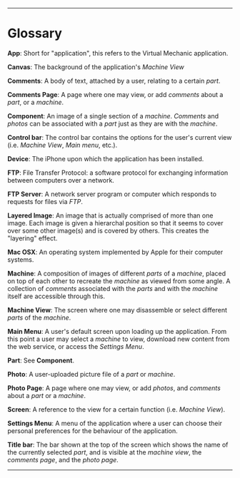 
---

# Glossary #

**App**: Short for "application", this refers to the Virtual Mechanic application.

**Canvas**: The background of the application's _Machine View_

**Comments**: A body of text, attached by a user, relating to a certain _part_.

**Comments Page**: A page where one may view, or add _comments_ about a _part_, or a _machine_.

**Component**: An image of a single section of a _machine_. _Comments_ and _photos_ can be associated with a _part_ just as they are with the _machine_.

**Control bar**: The control bar contains the options for the user's current view (i.e. _Machine View_, _Main menu_, etc.).

**Device**: The iPhone upon which the application has been installed.

**FTP**: File Transfer Protocol: a software protocol for exchanging information between computers over a network.

**FTP Server**: A network server program or computer which responds to requests for files via _FTP_.

**Layered Image**: An image that is actually comprised of more than one image. Each image is given a hierarchal position so that it seems to cover over some other image(s) and is covered by others. This creates the "layering" effect.

**Mac OSX**: An operating system implemented by Apple for their computer systems.

**Machine**: A composition of images of different _parts_ of a _machine_, placed on top of each other to recreate the _machine_ as viewed from some angle. A collection of _comments_ associated with the _parts_ and with the _machine_ itself are accessible through this.

**Machine View**: The screen where one may disassemble or select different _parts_ of the _machine_.

**Main Menu**: A user's default screen upon loading up the application. From this point a user may select a _machine_ to view, download new content from the web service, or access the _Settings Menu_.

**Part**: See **Component**.

**Photo**: A user-uploaded picture file of a _part_ or _machine_.

**Photo Page**: A page where one may view, or add _photos_, and _comments_ about a _part_ or a _machine_.

**Screen**: A reference to the view for a certain function (i.e. _Machine View_).

**Settings Menu**: A menu of the application where a user can choose their personal preferences for the behaviour of the application.

**Title bar**: The bar shown at the top of the screen which shows the name of the currently selected _part_, and is visible at the _machine view_, the _comments page_, and the _photo page_.


---
